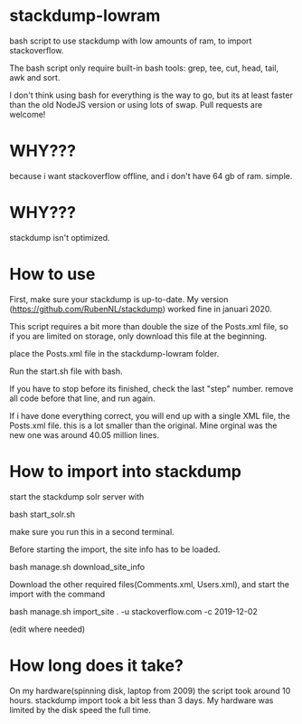 # stackdump-lowram
bash script to use stackdump with low amounts of ram, to import stackoverflow.

The bash script only require built-in bash tools: grep, tee, cut, head, tail, awk and sort.

I don't think using bash for everything is the way to go, but its at least faster than the old NodeJS version or using lots of swap. Pull requests are welcome!

# WHY???

because i want stackoverflow offline, and i don't have 64 gb of ram. simple.

# WHY???

stackdump isn't optimized. 

# How to use

First, make sure your stackdump is up-to-date. My version (https://github.com/RubenNL/stackdump) worked fine in januari 2020.

This script requires a bit more than double the size of the Posts.xml file, so if you are limited on storage, only download this file at the beginning.

place the Posts.xml file in the stackdump-lowram folder.

Run the start.sh file with bash.

If you have to stop before its finished, check the last "step" number. remove all code before that line, and run again.

If i have done everything correct, you will end up with a single XML file, the Posts.xml file. this is a lot smaller than the original. Mine orginal was  the new one was around 40.05 million lines.

# How to import into stackdump

start the stackdump solr server with

bash start_solr.sh

make sure you run this in a second terminal.

Before starting the import, the site info has to be loaded.

bash manage.sh download_site_info

Download the other required files(Comments.xml, Users.xml), and start the import with the command

bash manage.sh import_site . -u stackoverflow.com -c 2019-12-02

(edit where needed)

# How long does it take?

On my hardware(spinning disk, laptop from 2009) the script took around 10 hours. stackdump import took a bit less than 3 days. My hardware was limited by the disk speed the full time.

